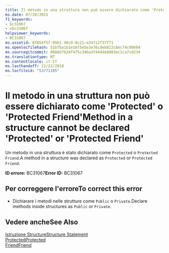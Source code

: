 ```yaml
---
title: Il metodo in una struttura non può essere dichiarato come 'Protected' o 'Protected Friend'
ms.date: 07/20/2015
f1_keywords:
- bc31067
- vbc31067
helpviewer_keywords:
- BC31067
ms.assetid: 8f854f5f-99b1-40c9-8c21-e24712f37f71
ms.openlocfilehash: 51bfba1b1e16f5e5e3e76cdeb822c8ec74c08604
ms.sourcegitcommit: 0888d7b24f475c346a3f444de8d83ec1ca7cd234
ms.translationtype: MT
ms.contentlocale: it-IT
ms.lasthandoff: 12/22/2018
ms.locfileid: "53771105"
---
```

# <a name="method-in-a-structure-cannot-be-declared-protected-or-protected-friend"></a><span data-ttu-id="a4d53-102">Il metodo in una struttura non può essere dichiarato come 'Protected' o 'Protected Friend'</span><span class="sxs-lookup"><span data-stu-id="a4d53-102">Method in a structure cannot be declared 'Protected' or 'Protected Friend'</span></span>
<span data-ttu-id="a4d53-103">Un metodo in una struttura è stato dichiarato come `Protected` o `Protected Friend`.</span><span class="sxs-lookup"><span data-stu-id="a4d53-103">A method in a structure was declared as `Protected` or `Protected Friend`.</span></span>  
  
 <span data-ttu-id="a4d53-104">**ID errore:** BC31067</span><span class="sxs-lookup"><span data-stu-id="a4d53-104">**Error ID:** BC31067</span></span>  
  
## <a name="to-correct-this-error"></a><span data-ttu-id="a4d53-105">Per correggere l'errore</span><span class="sxs-lookup"><span data-stu-id="a4d53-105">To correct this error</span></span>  
  
-   <span data-ttu-id="a4d53-106">Dichiarare i metodi nelle strutture come `Public` o `Private`.</span><span class="sxs-lookup"><span data-stu-id="a4d53-106">Declare methods inside structures as `Public` or `Private`.</span></span>  
  
## <a name="see-also"></a><span data-ttu-id="a4d53-107">Vedere anche</span><span class="sxs-lookup"><span data-stu-id="a4d53-107">See Also</span></span>  
 [<span data-ttu-id="a4d53-108">Istruzione Structure</span><span class="sxs-lookup"><span data-stu-id="a4d53-108">Structure Statement</span></span>](../../visual-basic/language-reference/statements/structure-statement.md)  
 [<span data-ttu-id="a4d53-109">Protected</span><span class="sxs-lookup"><span data-stu-id="a4d53-109">Protected</span></span>](../../visual-basic/language-reference/modifiers/protected.md)  
 [<span data-ttu-id="a4d53-110">Friend</span><span class="sxs-lookup"><span data-stu-id="a4d53-110">Friend</span></span>](../../visual-basic/language-reference/modifiers/friend.md)
